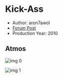 # Kick-Ass

* Author: aron7awol
* [Forum Post](https://www.avsforum.com/threads/bass-eq-for-filtered-movies.2995212/post-58308436)
* Production Year: 2010

## Atmos

![img 0](https://i.imgur.com/4Ecv6Yj.jpg)

![img 1](https://i.imgur.com/gP4d7v2.png)

